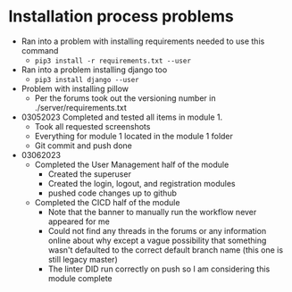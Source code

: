 # Installation process problems
- Ran into a problem with installing requirements needed to use this command
    - ```pip3 install -r requirements.txt --user```
- Ran into a problem installing django too
    - ```pip3 install django --user```
- Problem with installing pillow
    - Per the forums took out the versioning number in ./server/requirements.txt
- 03052023 Completed and tested all items in module 1. 
    - Took all requested screenshots
    - Everything for module 1 located in the module 1 folder
    - Git commit and push done
- 03062023
    - Completed the User Management half of the module
        - Created the superuser
        - Created the login, logout, and registration modules
        - pushed code changes up to github
    - Completed the CICD half of the module
        - Note that the banner to manually run the workflow never appeared for me
        - Could not find any threads in the forums or any information online about why except a vague possibility that something wasn't defaulted to the correct default branch name (this one is still legacy master)
        - The linter DID run correctly on push so I am considering this module complete